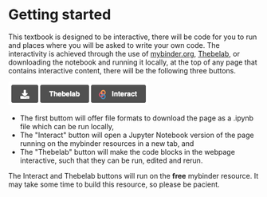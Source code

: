 # Getting started

This textbook is designed to be interactive, there will be code for you to run and places where you will be asked to write your own code.
The interactivity is achieved through the use of [mybinder.org](http://mybinder.org), [Thebelab](https://github.com/minrk/thebelab), or downloading the notebook and running it locally, at the top of any page that contains interactive content, there will be the following three buttons. 

![The Thebelab and mybinder Interact buttons](./images/thebebinder.png)

- The first buttom will offer file formats to download the page as a .ipynb file which can be run locally,
- The "Interact" button will open a Jupyter Notebook version of the page running on the mybinder resources in a new tab, and 
- The "Thebelab" button will make the code blocks in the webpage interactive, such that they can be run, edited and rerun.

The Interact and Thebelab buttons will run on the **free** mybinder resource.
It may take some time to build this resource, so please be pacient. 